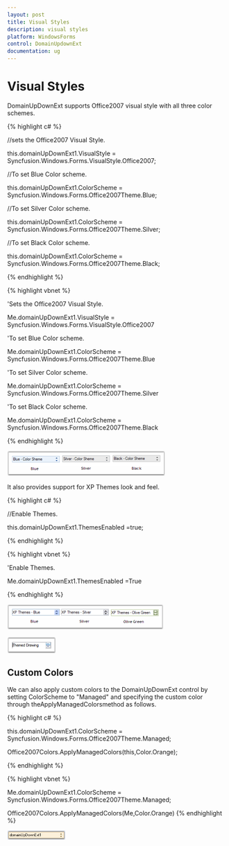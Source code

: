 ```yaml
---
layout: post
title: Visual Styles
description: visual styles
platform: WindowsForms
control: DomainUpdownExt 
documentation: ug
---
```

# Visual Styles

DomainUpDownExt supports Office2007 visual style with all three color schemes.


{% highlight c# %}


//sets the Office2007 Visual Style.

this.domainUpDownExt1.VisualStyle = Syncfusion.Windows.Forms.VisualStyle.Office2007;

//To set Blue Color scheme.

this.domainUpDownExt1.ColorScheme = Syncfusion.Windows.Forms.Office2007Theme.Blue;

//To set Silver Color scheme.

this.domainUpDownExt1.ColorScheme = Syncfusion.Windows.Forms.Office2007Theme.Silver;

//To set Black Color scheme.

this.domainUpDownExt1.ColorScheme = Syncfusion.Windows.Forms.Office2007Theme.Black;


{% endhighlight  %}


{% highlight vbnet %}

'Sets the Office2007 Visual Style.

Me.domainUpDownExt1.VisualStyle = Syncfusion.Windows.Forms.VisualStyle.Office2007

'To set Blue Color scheme.

Me.domainUpDownExt1.ColorScheme = Syncfusion.Windows.Forms.Office2007Theme.Blue

'To set Silver Color scheme.

Me.domainUpDownExt1.ColorScheme = Syncfusion.Windows.Forms.Office2007Theme.Silver

'To set Black Color scheme.

Me.domainUpDownExt1.ColorScheme = Syncfusion.Windows.Forms.Office2007Theme.Black

{% endhighlight  %}

![](DomainUpdownExt_images/Overview_img427.png)



It also provides support for XP Themes look and feel.



{% highlight c# %}

//Enable Themes.

this.domainUpDownExt1.ThemesEnabled =true;

{% endhighlight  %}

{% highlight vbnet %}


'Enable Themes.

Me.domainUpDownExt1.ThemesEnabled =True

{% endhighlight  %}

![](DomainUpdownExt_images/Overview_img428.png) 



![](DomainUpdownExt_images/Overview_img429.png)



## Custom Colors

We can also apply custom colors to the DomainUpDownExt control by setting ColorScheme to "Managed" and specifying the custom color through theApplyManagedColorsmethod as follows.



{% highlight c# %}

this.domainUpDownExt1.ColorScheme = Syncfusion.Windows.Forms.Office2007Theme.Managed;

Office2007Colors.ApplyManagedColors(this,Color.Orange);


{% endhighlight  %}

{% highlight vbnet %}


Me.domainUpDownExt1.ColorScheme = Syncfusion.Windows.Forms.Office2007Theme.Managed;

Office2007Colors.ApplyManagedColors(Me,Color.Orange)
{% endhighlight  %}


![](DomainUpdownExt_images/Overview_img430.png)


